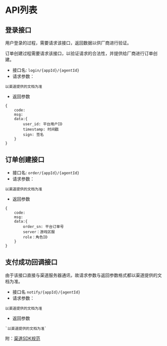 # API列表

## 登录接口
用户登录的过程，需要请求该接口，返回数据以供厂商进行验证。

订单创建过程需要请求该接口，以验证请求的合法性，并提供给厂商进行订单创建。
- 接口名: `login/{appId}/{agentId}`
- 请求参数：
```
以渠道提供的文档为准
```
- 返回参数
```
{
    code:
    msg:
    data:{
        user_id: 平台用户ID
        timestamp: 时间戳
        sign: 签名
    }
}
```

## 订单创建接口
- 接口名: `order/{appId}/{agentId}`
- 请求参数：
```
以渠道提供的文档为准
```
- 返回参数
```
{
    code:
    msg:
    data:{
        order_sn: 平台订单号
        server：游戏区服
        role：角色ID
    }
}
```

## 支付成功回调接口
由于该接口直接与渠道服务器通讯，故请求参数与返回参数格式都以渠道提供的文档为准。
- 接口名 `notify/{appId}/{agentId}`
- 请求参数：
```
以渠道提供的文档为准
```
- 返回参数
```
`以渠道提供的文档为准`
```

附：[渠道SDK规范](https://github.com/slpi1/public_doc/blob/master/psdk/agent-sdk.md)